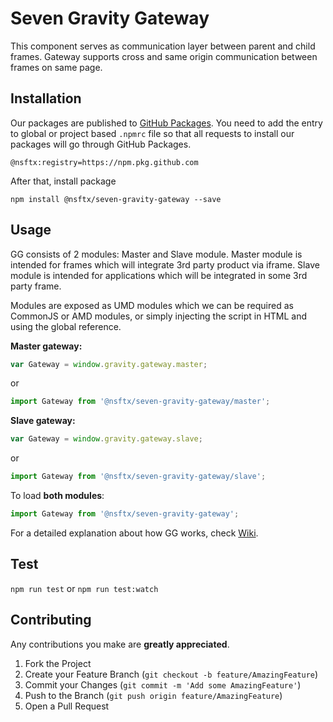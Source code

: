 # Seven Gravity Gateway

This component serves as communication layer between parent and child frames. Gateway supports cross and same origin communication between frames on same page.

## Installation

Our packages are published to [GitHub Packages](https://docs.github.com/en/packages/working-with-a-github-packages-registry/working-with-the-npm-registry#installing-packages-from-other-organizations). You need to add the entry to global or project based `.npmrc` file so that all requests to install our packages will go through GitHub Packages. 

```
@nsftx:registry=https://npm.pkg.github.com
```

After that, install package

`npm install @nsftx/seven-gravity-gateway --save`

## Usage

GG consists of 2 modules: Master and Slave module. Master module is intended for frames which will integrate 3rd party product via iframe. Slave module is intended for applications which will be integrated in some 3rd party frame.

Modules are exposed as UMD modules which we can be required as CommonJS or AMD modules, or simply injecting the script in HTML and using the global reference.

**Master gateway:**

```javascript
var Gateway = window.gravity.gateway.master;
```
or
```javascript
import Gateway from '@nsftx/seven-gravity-gateway/master';
```

**Slave gateway:**

```javascript
var Gateway = window.gravity.gateway.slave;
```
or
```javascript
import Gateway from '@nsftx/seven-gravity-gateway/slave';
```


To load **both modules**:
```javascript
import Gateway from '@nsftx/seven-gravity-gateway';
```

For a detailed explanation about how GG works, check [Wiki](https://github.com/nsftx/seven-gravity-gateway/wiki).

## Test

`npm run test` or `npm run test:watch`

## Contributing

Any contributions you make are **greatly appreciated**.

1. Fork the Project
2. Create your Feature Branch (`git checkout -b feature/AmazingFeature`)
3. Commit your Changes (`git commit -m 'Add some AmazingFeature'`)
4. Push to the Branch (`git push origin feature/AmazingFeature`)
5. Open a Pull Request
